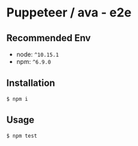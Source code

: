 # Puppeteer / ava - e2e
## Recommended Env
- node: `^10.15.1`
- npm: `^6.9.0`

## Installation
```
$ npm i
```

## Usage
```
$ npm test
```
